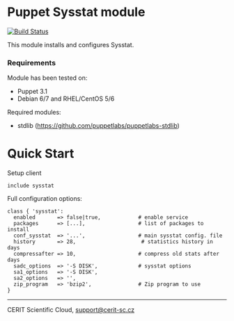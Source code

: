 # Puppet Sysstat module

[![Build Status](https://travis-ci.org/snemetz/puppet-sysstat.png)](https://travis-ci.org/snemetz/puppet-sysstat)

This module installs and configures Sysstat.

### Requirements

Module has been tested on:

* Puppet 3.1
* Debian 6/7 and RHEL/CentOS 5/6

Required modules:

* stdlib (https://github.com/puppetlabs/puppetlabs-stdlib)

# Quick Start

Setup client

```puppet
include sysstat
```

Full configuration options:

```puppet
class { 'sysstat':
  enabled       => false|true,            # enable service
  packages      => [...],                 # list of packages to install
  conf_sysstat  => '...',                 # main sysstat config. file
  history       => 28,                     # statistics history in days
  compressafter => 10,                    # compress old stats after days
  sadc_options  => '-S DISK',             # sysstat options
  sa1_options   => '-S DISK',
  sa2_options   => '',
  zip_program   => 'bzip2',               # Zip program to use
}
```

***

CERIT Scientific Cloud, <support@cerit-sc.cz>
